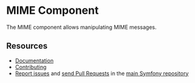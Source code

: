 MIME Component
==============

The MIME component allows manipulating MIME messages.

Resources
---------

  * [Documentation](https://symfony.com/doc/current/components/mime.html)
  * [Contributing](https://symfony.com/doc/current/contributing/index.html)
  * [Report issues](https://github.com/symfony/symfony/issues) and
    [send Pull Requests](https://github.com/symfony/symfony/pulls)
    in the [main Symfony repository](https://github.com/symfony/symfony)
